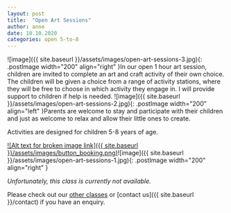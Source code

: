 ```yaml
---
layout: post
title:  "Open Art Sessions"
author: anne
date: 10.10.2020
categories: open 5-to-8
---
```


![image]({{ site.baseurl }}/assets/images/open-art-sessions-3.jpg){: .postImage width="200" align="right" }In our open 1 hour art session, children are invited to complete an art and craft activity of their own choice. The children will be given a choice from a range of activity stations, where they will be free to choose in which activity they engage in. I will provide support to children if help is needed. ![image]({{ site.baseurl }}/assets/images/open-art-sessions-2.jpg){: .postImage width="200" align="left" }Parents are welcome to stay and participate with their children and just as welcome to relax and allow their little ones to create.

Activities are designed for children 5-8 years of age.

[![Alt text for broken image link]({{ site.baseurl }}/assets/images/button_booking.png)](https://www.bubblesandpaint.com)![image]({{ site.baseurl }}/assets/images/open-art-sessions-1.jpg){: .postImage width="200" align="right" }

_Unfortunately, this class is currently not available._ 

Please check out our [other classes](https://www.trybooking.com/eventlist/bubblesandpaint) or [contact us]({{ site.baseurl }}/contact) if you have an enquiry.